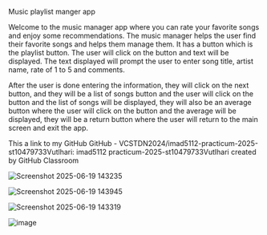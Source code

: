 Music playlist manger app 


Welcome to the music manager app where you can rate your favorite songs and enjoy 
some recommendations. 
The music manager helps the user find their favorite songs and helps them manage them. 
It has a button which is the playlist button. The user will click on the button and text will be 
displayed. The text displayed will prompt the user to enter song title, artist name, rate of 1 
to 5 and comments. 

After the user is done entering the information, they will click on the next button, and they 
will be a list of songs button and the user will click on the button and the list of songs will 
be displayed, they will also be an average button where the user will click on the button 
and the average will be displayed, they will be a return button where the user will return to 
the main screen and exit the app.

This a link to my GitHub 
GitHub - VCSTDN2024/imad5112-practicum-2025-st10479733Vutlhari: imad5112
practicum-2025-st10479733Vutlhari created by GitHub Classroom

![Screenshot 2025-06-19 143235](https://github.com/user-attachments/assets/cb197a7b-66c0-43d8-ad12-f75ddc4371d5
)

![Screenshot 2025-06-19 143945](https://github.com/user-attachments/assets/d7303c2f-80cf-4046-83c0-196ea01f03ef)

![Screenshot 2025-06-19 143319](https://github.com/user-attachments/assets/0bb1eaea-e9c5-47ae-8d6d-9cd41d6d0cd7)

![image](https://github.com/user-attachments/assets/5c99e055-616c-48a5-bd6f-f5690fbf3709)

